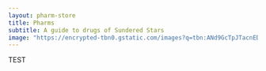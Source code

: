 ```yaml
---
layout: pharm-store
title: Pharms
subtitle: A guide to drugs of Sundered Stars
image: "https://encrypted-tbn0.gstatic.com/images?q=tbn:ANd9GcTpJTacnEDJJVKAWESEfNyppdJN4_alWiSYxg&s"
---
```



TEST